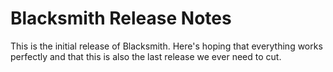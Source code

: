 # Blacksmith Release Notes

This is the initial release of Blacksmith. Here's hoping that everything works perfectly and that this is also the last release we ever need to cut.